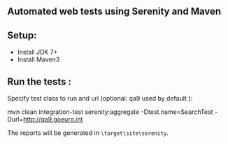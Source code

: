 ## Automated web tests using Serenity and Maven

## Setup:
* Install JDK 7+
* Install Maven3

## Run the tests :

Specify test class to run and url (optional: qa9 used by default ):

 mvn clean integration-test serenity:aggregate -Dtest.name=SearchTest -Durl=http://qa9.goeuro.int

The reports will be generated in `\target\site\serenity`.
